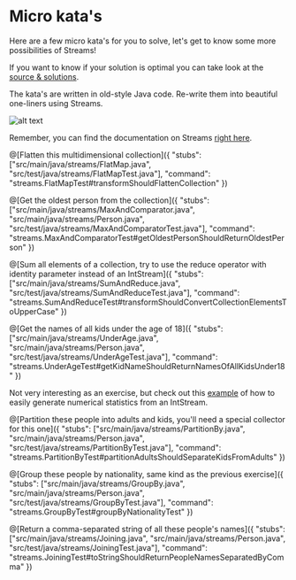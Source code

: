 # Micro kata's
Here are a few micro kata's for you to solve, let's get to know some more possibilities of Streams!

If you want to know if your solution is optimal you can take look at the [source & solutions](https://technologyconversations.com/2014/11/04/java-8-streams-micro-katas/).

The kata's are written in old-style Java code. Re-write them into beautiful one-liners using Streams.

![alt text](http://www.firstmetvictoria.com/df_media/W1siZiIsIjIwMTcvMDMvMjgvMTEvNTgvNTIvZDk4NTliNWUtMDY3NS00MDliLTg0MTItMWEwOTQ1ZDAxNzcyL3N0cmVhbSBzb3VyY2UtMjE0NzUyOV9fMzQwLmpwZyJdLFsicCIsInByb2dyYW0iXV0/stream%20source-2147529__340.jpg?sha=fcc9438679cdf542 "Stream")

Remember, you can find the documentation on Streams [right here](https://docs.oracle.com/javase/8/docs/api/java/util/stream/Stream.html).

@[Flatten this multidimensional collection]({
    "stubs": ["src/main/java/streams/FlatMap.java", "src/test/java/streams/FlatMapTest.java"], 
    "command": "streams.FlatMapTest#transformShouldFlattenCollection"
})

@[Get the oldest person from the collection]({
    "stubs": ["src/main/java/streams/MaxAndComparator.java", "src/main/java/streams/Person.java", "src/test/java/streams/MaxAndComparatorTest.java"], 
    "command": "streams.MaxAndComparatorTest#getOldestPersonShouldReturnOldestPerson"
})

@[Sum all elements of a collection, try to use the reduce operator with identity parameter instead of an IntStream]({
    "stubs": ["src/main/java/streams/SumAndReduce.java", "src/test/java/streams/SumAndReduceTest.java"], 
    "command": "streams.SumAndReduceTest#transformShouldConvertCollectionElementsToUpperCase"
})

@[Get the names of all kids under the age of 18]({
    "stubs": ["src/main/java/streams/UnderAge.java", "src/main/java/streams/Person.java", "src/test/java/streams/UnderAgeTest.java"], 
    "command": "streams.UnderAgeTest#getKidNameShouldReturnNamesOfAllKidsUnder18"
})

Not very interesting as an exercise, but check out this [example](https://technologyconversations.com/2014/11/04/java-8-streams-micro-katas/#gist15618501) 
of how to easily generate numerical statistics from an IntStream.

@[Partition these people into adults and kids, you'll need a special collector for this one]({
    "stubs": ["src/main/java/streams/PartitionBy.java", "src/main/java/streams/Person.java", "src/test/java/streams/PartitionByTest.java"], 
    "command": "streams.PartitionByTest#partitionAdultsShouldSeparateKidsFromAdults"
})

@[Group these people by nationality, same kind as the previous exercise]({
    "stubs": ["src/main/java/streams/GroupBy.java", "src/main/java/streams/Person.java", "src/test/java/streams/GroupByTest.java"], 
    "command": "streams.GroupByTest#groupByNationalityTest"
})

@[Return a comma-separated string of all these people's names]({
    "stubs": ["src/main/java/streams/Joining.java", "src/main/java/streams/Person.java", "src/test/java/streams/JoiningTest.java"], 
    "command": "streams.JoiningTest#toStringShouldReturnPeopleNamesSeparatedByComma"
})